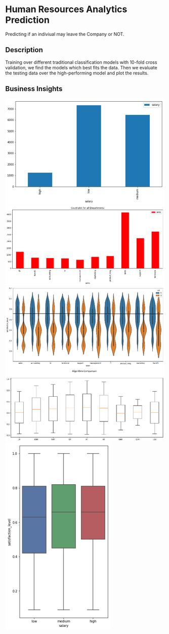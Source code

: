 # Human Resources Analytics Prediction
Predicting if an indiviual may leave the Company or NOT. 

## Description
Training over different traditional classification models with 10-fold cross validation, we find the models which best fits the data.
Then we evaluate the testing data over the high-performing model and plot the results.

## Business Insights
![Insight_1](output_28_1.png)
![Insight_2](output_44_1.png)
![Insight_3](output_48_1.png)
![Insight_4](output_63_0.png)
![Insight_5](output_52_1.png)
